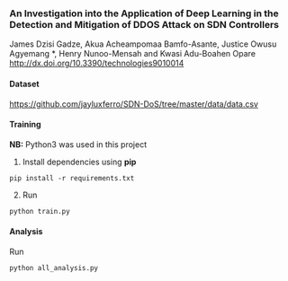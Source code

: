 ### An Investigation into the Application of Deep Learning in the Detection and Mitigation of DDOS Attack on SDN Controllers
James Dzisi Gadze, Akua Acheampomaa Bamfo-Asante, Justice Owusu Agyemang *, Henry Nunoo-Mensah and Kwasi Adu-Boahen Opare
http://dx.doi.org/10.3390/technologies9010014

#### Dataset
https://github.com/jayluxferro/SDN-DoS/tree/master/data/data.csv

#### Training
**NB:** Python3 was used in this project

1. Install dependencies using **pip**
```
pip install -r requirements.txt
```

2. Run 
```bash
python train.py
```

#### Analysis
Run 
```bash
python all_analysis.py
```
